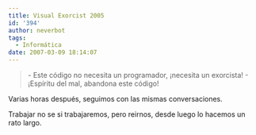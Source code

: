 ```yaml
---
title: Visual Exorcist 2005
id: '394'
author: neverbot
tags:
  - Informática
date: 2007-03-09 18:14:07
---
```


> \- Este código no necesita un programador, ¡necesita un exorcista! 
  \- ¡Espíritu del mal, abandona este código!

Varias horas después, seguimos con las mismas conversaciones.

Trabajar no se si trabajaremos, pero reirnos, desde luego lo hacemos un rato largo.